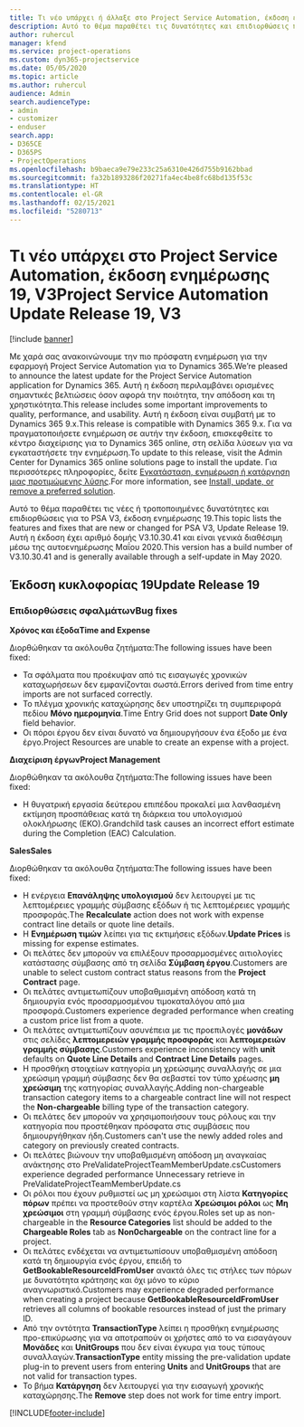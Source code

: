 ```yaml
---
title: Τι νέο υπάρχει ή άλλαξε στο Project Service Automation, έκδοση ενημέρωσης 19, V3
description: Αυτό το θέμα παραθέτει τις δυνατότητες και επιδιορθώσεις που είναι διαθέσιμες στο Project Service Automation, έκδοση ενημέρωσης 19, V3.
author: ruhercul
manager: kfend
ms.service: project-operations
ms.custom: dyn365-projectservice
ms.date: 05/05/2020
ms.topic: article
ms.author: ruhercul
audience: Admin
search.audienceType:
- admin
- customizer
- enduser
search.app:
- D365CE
- D365PS
- ProjectOperations
ms.openlocfilehash: b9baeca9e79e233c25a6310e426d755b9162bbad
ms.sourcegitcommit: fa32b1893286f20271fa4ec4be8fc68bd135f53c
ms.translationtype: HT
ms.contentlocale: el-GR
ms.lasthandoff: 02/15/2021
ms.locfileid: "5280713"
---
```

# <a name="project-service-automation-update-release-19-v3"></a><span data-ttu-id="ec5a4-103">Τι νέο υπάρχει στο Project Service Automation, έκδοση ενημέρωσης 19, V3</span><span class="sxs-lookup"><span data-stu-id="ec5a4-103">Project Service Automation Update Release 19, V3</span></span>

[!include [banner](../includes/psa-now-project-operations.md)]

<span data-ttu-id="ec5a4-104">Με χαρά σας ανακοινώνουμε την πιο πρόσφατη ενημέρωση για την εφαρμογή Project Service Automation για το Dynamics 365.</span><span class="sxs-lookup"><span data-stu-id="ec5a4-104">We’re pleased to announce the latest update for the Project Service Automation application for Dynamics 365.</span></span> <span data-ttu-id="ec5a4-105">Αυτή η έκδοση περιλαμβάνει ορισμένες σημαντικές βελτιώσεις όσον αφορά την ποιότητα, την απόδοση και τη χρηστικότητα.</span><span class="sxs-lookup"><span data-stu-id="ec5a4-105">This release includes some important improvements to quality, performance, and usability.</span></span> <span data-ttu-id="ec5a4-106">Αυτή η έκδοση είναι συμβατή με το Dynamics 365 9.x.</span><span class="sxs-lookup"><span data-stu-id="ec5a4-106">This release is compatible with Dynamics 365 9.x.</span></span> <span data-ttu-id="ec5a4-107">Για να πραγματοποιήσετε ενημέρωση σε αυτήν την έκδοση, επισκεφθείτε το κέντρο διαχείρισης για το Dynamics 365 online, στη σελίδα λύσεων για να εγκαταστήσετε την ενημέρωση.</span><span class="sxs-lookup"><span data-stu-id="ec5a4-107">To update to this release, visit the Admin Center for Dynamics 365 online solutions page to install the update.</span></span> <span data-ttu-id="ec5a4-108">Για περισσότερες πληροφορίες, δείτε [Εγκατάσταση, ενημέρωση ή κατάργηση μιας προτιμώμενης λύσης](https://docs.microsoft.com/power-platform/admin/install-remove-preferred-solution).</span><span class="sxs-lookup"><span data-stu-id="ec5a4-108">For more information, see [Install, update, or remove a preferred solution](https://docs.microsoft.com/power-platform/admin/install-remove-preferred-solution).</span></span>

<span data-ttu-id="ec5a4-109">Αυτό το θέμα παραθέτει τις νέες ή τροποποιημένες δυνατότητες και επιδιορθώσεις για το PSA V3, έκδοση ενημέρωσης 19.</span><span class="sxs-lookup"><span data-stu-id="ec5a4-109">This topic lists the features and fixes that are new or changed for PSA V3, Update Release 19.</span></span> <span data-ttu-id="ec5a4-110">Αυτή η έκδοση έχει αριθμό δομής V3.10.30.41 και είναι γενικά διαθέσιμη μέσω της αυτοενημέρωσης Μαΐου 2020.</span><span class="sxs-lookup"><span data-stu-id="ec5a4-110">This version has a build number of V3.10.30.41 and is generally available through a self-update in May 2020.</span></span>

## <a name="update-release-19"></a><span data-ttu-id="ec5a4-111">Έκδοση κυκλοφορίας 19</span><span class="sxs-lookup"><span data-stu-id="ec5a4-111">Update Release 19</span></span>

### <a name="bug-fixes"></a><span data-ttu-id="ec5a4-112">Επιδιορθώσεις σφαλμάτων</span><span class="sxs-lookup"><span data-stu-id="ec5a4-112">Bug fixes</span></span>

<span data-ttu-id="ec5a4-113">**Χρόνος και έξοδα**</span><span class="sxs-lookup"><span data-stu-id="ec5a4-113">**Time and Expense**</span></span>

<span data-ttu-id="ec5a4-114">Διορθώθηκαν τα ακόλουθα ζητήματα:</span><span class="sxs-lookup"><span data-stu-id="ec5a4-114">The following issues have been fixed:</span></span> 

- <span data-ttu-id="ec5a4-115">Τα σφάλματα που προέκυψαν από τις εισαγωγές χρονικών καταχωρήσεων δεν εμφανίζονται σωστά.</span><span class="sxs-lookup"><span data-stu-id="ec5a4-115">Errors derived from time entry imports are not surfaced correctly.</span></span>
- <span data-ttu-id="ec5a4-116">Το πλέγμα χρονικής καταχώρησης δεν υποστηρίζει τη συμπεριφορά πεδίου **Μόνο ημερομηνία**.</span><span class="sxs-lookup"><span data-stu-id="ec5a4-116">Time Entry Grid does not support **Date Only** field behavior.</span></span>
- <span data-ttu-id="ec5a4-117">Οι πόροι έργου δεν είναι δυνατό να δημιουργήσουν ένα έξοδο με ένα έργο.</span><span class="sxs-lookup"><span data-stu-id="ec5a4-117">Project Resources are unable to create an expense with a project.</span></span>

<span data-ttu-id="ec5a4-118">**Διαχείριση έργων**</span><span class="sxs-lookup"><span data-stu-id="ec5a4-118">**Project Management**</span></span>

<span data-ttu-id="ec5a4-119">Διορθώθηκαν τα ακόλουθα ζητήματα:</span><span class="sxs-lookup"><span data-stu-id="ec5a4-119">The following issues have been fixed:</span></span> 

-  <span data-ttu-id="ec5a4-120">Η θυγατρική εργασία δεύτερου επιπέδου προκαλεί μια λανθασμένη εκτίμηση προσπάθειας κατά τη διάρκεια του υπολογισμού ολοκλήρωσης (ΕΚΟ).</span><span class="sxs-lookup"><span data-stu-id="ec5a4-120">Grandchild task causes an incorrect effort estimate during the Completion (EAC) Calculation.</span></span>

<span data-ttu-id="ec5a4-121">**Sales**</span><span class="sxs-lookup"><span data-stu-id="ec5a4-121">**Sales**</span></span>

<span data-ttu-id="ec5a4-122">Διορθώθηκαν τα ακόλουθα ζητήματα:</span><span class="sxs-lookup"><span data-stu-id="ec5a4-122">The following issues have been fixed:</span></span> 

- <span data-ttu-id="ec5a4-123">Η ενέργεια **Επανάληψης υπολογισμού** δεν λειτουργεί με τις λεπτομέρειες γραμμής σύμβασης εξόδων ή τις λεπτομέρειες γραμμής προσφοράς.</span><span class="sxs-lookup"><span data-stu-id="ec5a4-123">The **Recalculate** action does not work with expense contract line details or quote line details.</span></span>
- <span data-ttu-id="ec5a4-124">Η **Ενημέρωση τιμών** λείπει για τις εκτιμήσεις εξόδων.</span><span class="sxs-lookup"><span data-stu-id="ec5a4-124">**Update Prices** is missing for expense estimates.</span></span>
-  <span data-ttu-id="ec5a4-125">Οι πελάτες δεν μπορούν να επιλέξουν προσαρμοσμένες αιτιολογίες κατάστασης σύμβασης από τη σελίδα **Σύμβαση έργου**.</span><span class="sxs-lookup"><span data-stu-id="ec5a4-125">Customers are unable to select custom contract status reasons from the **Project Contract** page.</span></span>
- <span data-ttu-id="ec5a4-126">Οι πελάτες αντιμετωπίζουν υποβαθμισμένη απόδοση κατά τη δημιουργία ενός προσαρμοσμένου τιμοκαταλόγου από μια προσφορά.</span><span class="sxs-lookup"><span data-stu-id="ec5a4-126">Customers experience degraded performance when creating a custom price list from a quote.</span></span>
- <span data-ttu-id="ec5a4-127">Οι πελάτες αντιμετωπίζουν ασυνέπεια με τις προεπιλογές **μονάδων** στις σελίδες **λεπτομερειών γραμμής προσφοράς** και **λεπτομερειών γραμμής σύμβασης**.</span><span class="sxs-lookup"><span data-stu-id="ec5a4-127">Customers experience inconsistency with **unit** defaults on **Quote Line Details** and **Contract Line Details** pages.</span></span>
- <span data-ttu-id="ec5a4-128">Η προσθήκη στοιχείων κατηγορία μη χρεώσιμης συναλλαγής σε μια χρεώσιμη γραμμή σύμβασης δεν θα σεβαστεί τον τύπο χρέωσης **μη χρεώσιμη** της κατηγορίας συναλλαγής.</span><span class="sxs-lookup"><span data-stu-id="ec5a4-128">Adding non-chargeable transaction category items to a chargeable contract line will not respect the **Non-chargeable** billing type of the transaction category.</span></span>
- <span data-ttu-id="ec5a4-129">Οι πελάτες δεν μπορούν να χρησιμοποιήσουν τους ρόλους και την κατηγορία που προστέθηκαν πρόσφατα στις συμβάσεις που δημιουργήθηκαν ήδη.</span><span class="sxs-lookup"><span data-stu-id="ec5a4-129">Customers can't use the newly added roles and category on previously created contracts.</span></span>
- <span data-ttu-id="ec5a4-130">Οι πελάτες βιώνουν την υποβαθμισμένη απόδοση μη αναγκαίας ανάκτησης στο PreValidateProjectTeamMemberUpdate.cs</span><span class="sxs-lookup"><span data-stu-id="ec5a4-130">Customers experience degraded performance Unnecessary retrieve in PreValidateProjectTeamMemberUpdate.cs</span></span>
- <span data-ttu-id="ec5a4-131">Οι ρόλοι που έχουν ρυθμιστεί ως μη χρεώσιμοι στη λίστα **Κατηγορίες πόρων** πρέπει να προστεθούν στην καρτέλα **Χρεώσιμοι ρόλοι** ως **Μη χρεώσιμοι** στη γραμμή σύμβασης ενός έργου.</span><span class="sxs-lookup"><span data-stu-id="ec5a4-131">Roles set up as non-chargeable in the **Resource Categories** list should be added to the **Chargeable Roles** tab as **Non0chargeable** on the contract line for a project.</span></span>
- <span data-ttu-id="ec5a4-132">Οι πελάτες ενδέχεται να αντιμετωπίσουν υποβαθμισμένη απόδοση κατά τη δημιουργία ενός έργου, επειδή το **GetBookableResourceIdFromUser** ανακτά όλες τις στήλες των πόρων με δυνατότητα κράτησης και όχι μόνο το κύριο αναγνωριστικό.</span><span class="sxs-lookup"><span data-stu-id="ec5a4-132">Customers may experience degraded performance when creating a project because **GetBookableResourceIdFromUser** retrieves all columns of bookable resources instead of just the primary ID.</span></span>
- <span data-ttu-id="ec5a4-133">Από την οντότητα **TransactionType** λείπει η προσθήκη ενημέρωσης προ-επικύρωσης για να αποτραπούν οι χρήστες από το να εισαγάγουν **Μονάδες** και **UnitGroups** που δεν είναι έγκυρα για τους τύπους συναλλαγών.</span><span class="sxs-lookup"><span data-stu-id="ec5a4-133">**TransactionType** entity missing the pre-validation update plug-in to prevent users from entering **Units** and **UnitGroups** that are not valid for transaction types.</span></span>
- <span data-ttu-id="ec5a4-134">Το βήμα **Κατάργηση** δεν λειτουργεί για την εισαγωγή χρονικής καταχώρησης.</span><span class="sxs-lookup"><span data-stu-id="ec5a4-134">The **Remove** step does not work for time entry import.</span></span>


[!INCLUDE[footer-include](../includes/footer-banner.md)]